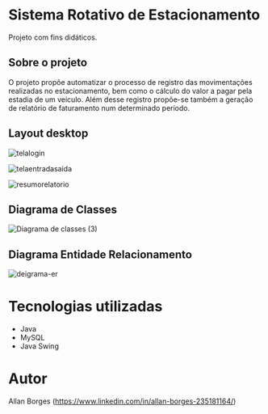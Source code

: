 # Sistema Rotativo de Estacionamento
Projeto com fins didáticos.

## Sobre o projeto
O projeto propõe automatizar o processo de registro das movimentações realizadas no estacionamento, bem como o cálculo do valor a pagar pela estadia de um veículo.
Além desse registro propõe-se também a geração de relatório de faturamento num determinado período.

## Layout desktop
![telalogin](https://github.com/alanfborges/projeto-sistema-de-estacionamento/assets/88783798/041eed81-9539-4a48-8110-9a4affad970f)

![telaentradasaida](https://github.com/alanfborges/projeto-sistema-de-estacionamento/assets/88783798/9e93e541-347d-4b23-972f-6155e01133cd)

![resumorelatorio](https://github.com/alanfborges/projeto-sistema-de-estacionamento/assets/88783798/20779834-634d-49e5-ac53-5beb34764b1e)


## Diagrama de Classes
![Diagrama de classes (3)](https://github.com/alanfborges/projeto-sistema-de-estacionamento/assets/88783798/7631766a-91d9-4067-a31f-a1525d5d44fd)



## Diagrama Entidade Relacionamento
![deigrama-er](https://github.com/alanfborges/projeto-sistema-de-estacionamento/assets/88783798/093f798b-3f63-4022-8dd3-2937990c13d2)


# Tecnologias utilizadas
- Java
- MySQL
- Java Swing

# Autor

Allan Borges
(https://www.linkedin.com/in/allan-borges-235181164/)
